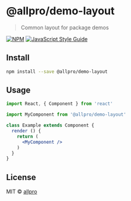 # @allpro/demo-layout

> Common layout for package demos

[![NPM](https://img.shields.io/npm/v/@allpro/demo-layout.svg)](https://www.npmjs.com/package/@allpro/demo-layout) [![JavaScript Style Guide](https://img.shields.io/badge/code_style-standard-brightgreen.svg)](https://standardjs.com)

## Install

```bash
npm install --save @allpro/demo-layout
```

## Usage

```jsx
import React, { Component } from 'react'

import MyComponent from '@allpro/demo-layout'

class Example extends Component {
  render () {
    return (
      <MyComponent />
    )
  }
}
```

## License

MIT © [allpro](https://github.com/allpro)
